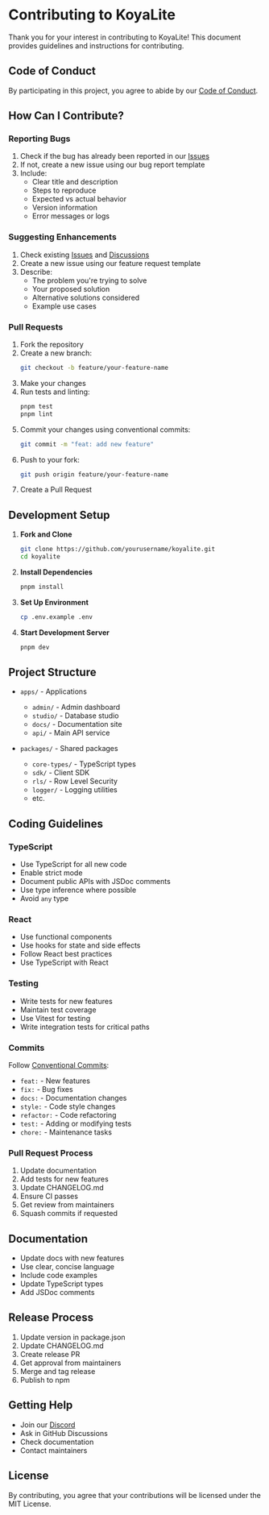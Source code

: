 # Contributing to KoyaLite

Thank you for your interest in contributing to KoyaLite! This document provides guidelines and instructions for contributing.

## Code of Conduct

By participating in this project, you agree to abide by our [Code of Conduct](./CODE_OF_CONDUCT.md).

## How Can I Contribute?

### Reporting Bugs

1. Check if the bug has already been reported in our [Issues](https://github.com/koyalite/koyalite/issues)
2. If not, create a new issue using our bug report template
3. Include:
    - Clear title and description
    - Steps to reproduce
    - Expected vs actual behavior
    - Version information
    - Error messages or logs

### Suggesting Enhancements

1. Check existing [Issues](https://github.com/koyalite/koyalite/issues) and [Discussions](https://github.com/koyalite/koyalite/discussions)
2. Create a new issue using our feature request template
3. Describe:
    - The problem you're trying to solve
    - Your proposed solution
    - Alternative solutions considered
    - Example use cases

### Pull Requests

1. Fork the repository
2. Create a new branch:
    ```bash
    git checkout -b feature/your-feature-name
    ```
3. Make your changes
4. Run tests and linting:
    ```bash
    pnpm test
    pnpm lint
    ```
5. Commit your changes using conventional commits:
    ```bash
    git commit -m "feat: add new feature"
    ```
6. Push to your fork:
    ```bash
    git push origin feature/your-feature-name
    ```
7. Create a Pull Request

## Development Setup

1. **Fork and Clone**

    ```bash
    git clone https://github.com/yourusername/koyalite.git
    cd koyalite
    ```

2. **Install Dependencies**

    ```bash
    pnpm install
    ```

3. **Set Up Environment**

    ```bash
    cp .env.example .env
    ```

4. **Start Development Server**
    ```bash
    pnpm dev
    ```

## Project Structure

- `apps/` - Applications

    - `admin/` - Admin dashboard
    - `studio/` - Database studio
    - `docs/` - Documentation site
    - `api/` - Main API service

- `packages/` - Shared packages
    - `core-types/` - TypeScript types
    - `sdk/` - Client SDK
    - `rls/` - Row Level Security
    - `logger/` - Logging utilities
    - etc.

## Coding Guidelines

### TypeScript

- Use TypeScript for all new code
- Enable strict mode
- Document public APIs with JSDoc comments
- Use type inference where possible
- Avoid `any` type

### React

- Use functional components
- Use hooks for state and side effects
- Follow React best practices
- Use TypeScript with React

### Testing

- Write tests for new features
- Maintain test coverage
- Use Vitest for testing
- Write integration tests for critical paths

### Commits

Follow [Conventional Commits](https://www.conventionalcommits.org/):

- `feat:` - New features
- `fix:` - Bug fixes
- `docs:` - Documentation changes
- `style:` - Code style changes
- `refactor:` - Code refactoring
- `test:` - Adding or modifying tests
- `chore:` - Maintenance tasks

### Pull Request Process

1. Update documentation
2. Add tests for new features
3. Update CHANGELOG.md
4. Ensure CI passes
5. Get review from maintainers
6. Squash commits if requested

## Documentation

- Update docs with new features
- Use clear, concise language
- Include code examples
- Update TypeScript types
- Add JSDoc comments

## Release Process

1. Update version in package.json
2. Update CHANGELOG.md
3. Create release PR
4. Get approval from maintainers
5. Merge and tag release
6. Publish to npm

## Getting Help

- Join our [Discord](https://discord.gg/koyalite)
- Ask in GitHub Discussions
- Check documentation
- Contact maintainers

## License

By contributing, you agree that your contributions will be licensed under the MIT License.
